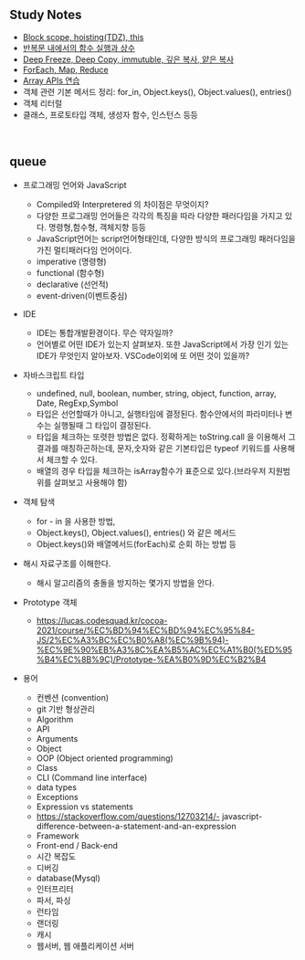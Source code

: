 ## **Study Notes**

- [Block scope, hoisting(TDZ), this](01_block-scope_hoisting,%20this.md)
- [반복문 내에서의 함수 실행과 상수](02_function_in_loops.md)
- [Deep Freeze, Deep Copy, immutuble, 깊은 복사, 얕은 복사](03_deep-copy_deep-freezing.md)
- [ForEach, Map, Reduce](04_foreach_map_reduce.md)
- [Array APIs 연습](05_array_api.md)
- 객체 관련 기본 메서드 정리: for_in, Object.keys(), Object.values(), entries()
- 객체 리터럴
- 클래스, 프로토타입 객체, 생성자 함수, 인스턴스 등등

<br>

## **queue**

- 프로그래밍 언어와 JavaScript

  - Compiled와 Interpretered 의 차이점은 무엇이지?
  - 다양한 프로그래밍 언어들은 각각의 특징을 따라 다양한 패러다임을 가지고 있다. 명령형,함수형, 객체지향 등등
  - JavaScript언어는 script언어형태인데, 다양한 방식의 프로그래밍 패러다임을 가진 멀티패러다임 언어이다.
  - imperative (명령형)
  - functional (함수형)
  - declarative (선언적)
  - event-driven(이벤트중심)

- IDE

  - IDE는 통합개발환경이다. 무슨 약자일까?
  - 언어별로 어떤 IDE가 있는지 살펴보자. 또한 JavaScript에서 가장 인기 있는 IDE가 무엇인지 알아보자. VSCode이외에 또 어떤 것이 있을까?

- 자바스크립트 타입

  - undefined, null, boolean, number, string, object, function, array, Date, RegExp,Symbol
  - 타입은 선언할때가 아니고, 실행타임에 결정된다. 함수안에서의 파라미터나 변수는 실행될때 그 타입이 결정된다.
  - 타입을 체크하는 또렷한 방법은 없다. 정확하게는 toString.call 을 이용해서 그 결과를 매칭하곤하는데, 문자,숫자와 같은 기본타입은 typeof 키워드를 사용해서 체크할 수 있다.
  - 배열의 경우 타입을 체크하는 isArray함수가 표준으로 있다.(브라우저 지원범위를 살펴보고 사용해야 함)

- 객체 탐색

  - for - in 을 사용한 방법,
  - Object.keys(), Object.values(), entries() 와 같은 메서드
  - Object.keys()와 배열메서드(forEach)로 순회 하는 방법 등

- 해시 자료구조를 이해한다.

  - 해시 알고리즘의 충돌을 방지하는 몇가지 방법을 안다.

- Prototype 객체

  - https://lucas.codesquad.kr/cocoa-2021/course/%EC%BD%94%EC%BD%94%EC%95%84-JS/2%EC%A3%BC%EC%B0%A8(%EC%9B%94)-%EC%9E%90%EB%A3%8C%EA%B5%AC%EC%A1%B0(%ED%95%B4%EC%8B%9C)/Prototype-%EA%B0%9D%EC%B2%B4

- 용어
  - 컨벤션 (convention)
  - git 기반 형상관리
  - Algorithm
  - API
  - Arguments
  - Object
  - OOP (Object oriented programming)
  - Class
  - CLI (Command line interface)
  - data types
  - Exceptions
  - Expression vs statements
  - https://stackoverflow.com/questions/12703214/- javascript-difference-between-a-statement-and-an-expression
  - Framework
  - Front-end / Back-end
  - 시간 복잡도
  - 디버깅
  - database(Mysql)
  - 인터프리터
  - 파서, 파싱
  - 런타임
  - 랜더링
  - 캐시
  - 웹서버, 웹 애플리케이션 서버
